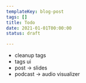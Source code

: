 ```yaml
---
templateKey: blog-post
tags: []
title: Todo
date: 2021-01-01T00:00:00
status: draft

---
```


* cleanup tags
* tags ui
* post -> slides
* podcast -> audio visualizer
